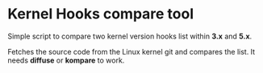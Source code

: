 # Kernel Hooks compare tool

Simple script to compare two kernel version hooks list within **3.x** and **5.x**.

Fetches the source code from the Linux kernel git and compares the list.
It needs **diffuse** or **kompare** to work.
